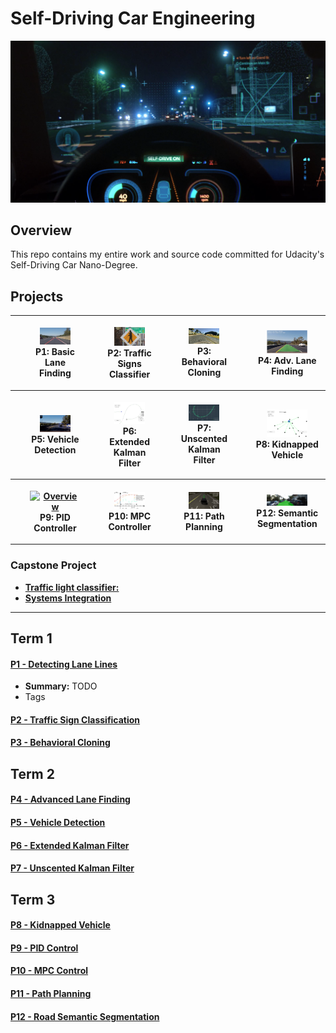 

# Self-Driving Car Engineering

<p align="center">
  <img src="./img-master/readme-self-driving-car.png" width="800">
</p>

## Overview

This repo contains my entire work and source code committed for Udacity's Self-Driving Car Nano-Degree. 


## Projects

<table style="width:100%">
  <tr>
    <th>
      <p align="center">
      <ul class="flexMe">
           <a href="./CarND-P1-Detecting-Lane-Lines">
           <img src="./CarND-P1-Detecting-Lane-Lines/images/laneLines_thirdPass.jpg"
           width="60%" height="60%" object-fit="contain" ></a>
           <br>P1: Basic Lane Finding<br>
           <!-- 
           <a href="./project_1_lane_finding_basic" name="p1_code">(code)</a> 
           -->
      </ul></p>
    </th>
        <th><p align="center"><ul class="flexMe">
           <a href="./CarND-P2-Traffic-Sign-Classifier"><img src="./CarND-P2-Traffic-Sign-Classifier/new_images_test/pedestrian-crossing-phone.png"  width="60%" height="60%" class="fill" ></a>
           <br>P2: Traffic Signs Classifier<br>
           <!-- 
           <br><a href="./project_2_traffic_sign_classifier" name="p2_code">(code)</a>
           -->
        </ul></p>
    </th>
       <th><p align="center"><ul class="flexMe">
           <a href="./CarND-P3-Behavioral-Cloning"><img src="./CarND-P3-Behavioral-Cloning/images/recovery.gif" object-fit: cover; width="60%" height="60%"></a>
           <br>P3: Behavioral Cloning<br>
           <!-- 
           <br><a href="./project_3_behavioral_cloning" name="p3_code">(code)</a>
           -->
        </ul></p>
    </th>
        <th><p align="center">
        <ul class="flexMe">
           <a href="./CarND-P4-Advanced-Lane-Finding"><img src="./CarND-P4-Advanced-Lane-Finding/writeup_images/output2.png"                         object-fit: cover; width="60%" height="60%"></a>
           <br>P4: Adv. Lane Finding<br>
           <!--
           <br><a href="./project_4_advanced_lane_finding" name="p4_code">(code)</a>
           -->
        </ul></p>
    </th>
    
  </tr>
  <tr>
    <th><p align="center"><ul class="flexMe">
           <a href="./CarND-P5-Vehicle-Detection"><img src="./CarND-P5-Vehicle-Detection/writeup_images/project_video.png" alt="Overview" width="60%" height="60%"></a>
           <br>P5: Vehicle Detection<br>
           <!--
           <br><a href="./project_5_vehicle_detection" name="p5_code">(code)</a>
           -->
        </ul></p>
    </th>
        <th><p align="center"><ul class="flexMe">
           <a href="./CarND-P6-Extended-Kalman-Filter"><img src="./CarND-P6-Extended-Kalman-Filter/img/sim-test-1.png"                         alt="Overview" width="60%" height="60%"></a>
           <br>P6: Extended Kalman Filter<br>
        </ul></p>
    </th>
    <th><p align="center"><ul class="flexMe">
           <a href="./CarND-P7-Unscented-Kalman-Filter"><img src="./CarND-P7-Unscented-Kalman-Filter/img/ukf.jpg"                         alt="Overview" width="60%" height="60%"></a>
           <br>P7: Unscented Kalman Filter<br>
        </ul></p>
    </th>
    <th><p align="center"><ul class="flexMe">
           <a href="./CarND-P8-Kidnapped-Vehicle"><img src="./CarND-P8-Kidnapped-Vehicle/img/kidnapped-vehicle.png" alt="Overview" width="60%" height="60%"></a>
           <br>P8: Kidnapped Vehicle<br>
        </ul></p>
    </th>
  </tr>
  <tr>
    <th><p align="center"><ul class="flexMe">
           <a href="./CarND-P9-PID-Control"><img src="./CarND-P9-PID-Control/images/PID_trim.gif" alt="Overview" width="60%" height="60%"></a>
           <br>P9: PID Controller<br>
        </ul></p>
    </th>
    <th><p align="center"><ul class="flexMe">
           <a href="./CarND-P10-MPC-Control"><img src="./CarND-P10-MPC-Control/images/MPC_chart.png" alt="Overview" width="60%" height="60%"></a>
           <br>P10: MPC Controller<br>
        </ul></p>
    </th>
   <th><p align="center"><ul class="flexMe">
           <a href="./CarND-P11-Path-Planning"><img src="./CarND-P11-Path-Planning/images/path_plan_3sec.gif" alt="Overview" width="60%" height="60%"></a>
           <br>P11: Path Planning<br>
        </ul></p>
    </th>
    <th><p align="center"><ul class="flexMe">
          <a href="./CarND-P12-Semantic-Segmentation"><img src="./CarND-P12-Semantic-Segmentation/images/uu_000021.png"                         alt="Overview" width="60%" height="60%"></a>
           <br>P12: Semantic Segmentation<br>
        </ul></p>
    </th>
  </tr>
</table>

### Capstone Project
- [**Traffic light classifier:**](https://github.com/ilopezfr/CarND-Capstone/tree/master/Traffic_Light_Detection)
- [**Systems Integration**](https://github.com/ilopezfr/CarND-Capstone/tree/master/Traffic_Light_Detection)

--- 
## Term 1

#### [P1 - Detecting Lane Lines](CarND-P1-Detecting-Lane-Lines)
- **Summary:** TODO
- Tags
 
#### [P2 - Traffic Sign Classification]()

 
#### [P3 - Behavioral Cloning]()


## Term 2

#### [P4 - Advanced Lane Finding]()

 
#### [P5 - Vehicle Detection]()

 
 #### [P6 - Extended Kalman Filter]()


 #### [P7 - Unscented Kalman Filter]()


## Term 3

#### [P8 - Kidnapped Vehicle]()

 
 #### [P9 - PID Control]()

 
#### [P10 - MPC Control]()


#### [P11 - Path Planning]()


#### [P12 - Road Semantic Segmentation]()



 
